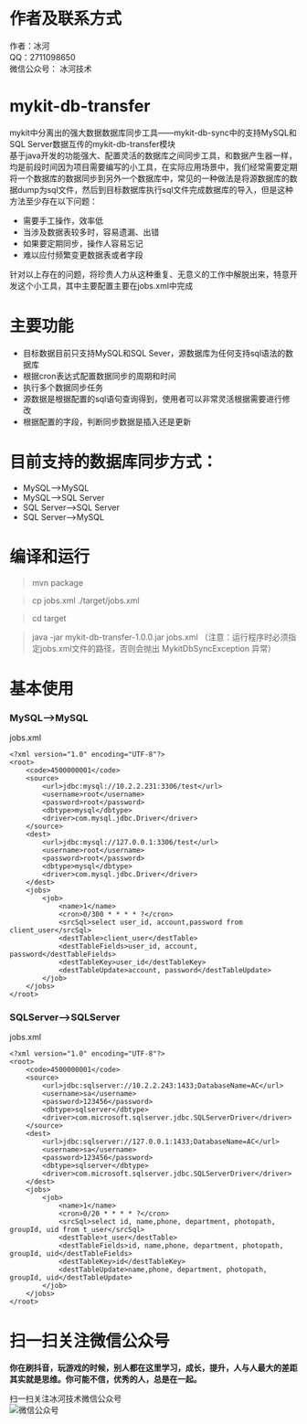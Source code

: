 # 作者及联系方式
作者：冰河  
QQ：2711098650  
微信公众号： 冰河技术

# mykit-db-transfer
mykit中分离出的强大数据数据库同步工具——mykit-db-sync中的支持MySQL和SQL Server数据互传的mykit-db-transfer模块  
基于java开发的功能强大、配置灵活的数据库之间同步工具，和数据产生器一样，均是前段时间因为项目需要编写的小工具，在实际应用场景中，我们经常需要定期将一个数据库的数据同步到另外一个数据库中，常见的一种做法是将源数据库的数据dump为sql文件，然后到目标数据库执行sql文件完成数据库的导入，但是这种方法至少存在以下问题：
- 需要手工操作，效率低
- 当涉及数据表较多时，容易遗漏、出错
- 如果要定期同步，操作人容易忘记
- 难以应付频繁变更数据表或者字段

针对以上存在的问题，将珍贵人力从这种重复、无意义的工作中解脱出来，特意开发这个小工具，其中主要配置主要在jobs.xml中完成

# 主要功能
- 目标数据目前只支持MySQL和SQL Sever，源数据库为任何支持sql语法的数据库
- 根据cron表达式配置数据同步的周期和时间
- 执行多个数据同步任务
- 源数据是根据配置的sql语句查询得到，使用者可以非常灵活根据需要进行修改
- 根据配置的字段，判断同步数据是插入还是更新

# 目前支持的数据库同步方式：
- MySQL——>MySQL  
- MySQL——>SQL Server  
- SQL Server——>SQL Server  
- SQL Server——>MySQL  

# 编译和运行

> mvn package

> cp jobs.xml ./target/jobs.xml

> cd target

> java -jar mykit-db-transfer-1.0.0.jar jobs.xml （注意：运行程序时必须指定jobs.xml文件的路径，否则会抛出 MykitDbSyncException 异常）

# 基本使用

### MySQL——>MySQL
jobs.xml
```
<?xml version="1.0" encoding="UTF-8"?>
<root>
    <code>4500000001</code>
    <source>
        <url>jdbc:mysql://10.2.2.231:3306/test</url>
        <username>root</username>
        <password>root</password>
        <dbtype>mysql</dbtype>
        <driver>com.mysql.jdbc.Driver</driver>
    </source>
    <dest>
        <url>jdbc:mysql://127.0.0.1:3306/test</url>
        <username>root</username>
        <password>root</password>
        <dbtype>mysql</dbtype>
        <driver>com.mysql.jdbc.Driver</driver>
    </dest>
    <jobs>
        <job>
            <name>1</name>
            <cron>0/300 * * * * ?</cron>
            <srcSql>select user_id, account,password from client_user</srcSql>
            <destTable>client_user</destTable>
            <destTableFields>user_id, account, password</destTableFields>
            <destTableKey>user_id</destTableKey>
            <destTableUpdate>account, password</destTableUpdate>
        </job>
    </jobs>
</root>
```

### SQLServer——>SQLServer
jobs.xml
```
<?xml version="1.0" encoding="UTF-8"?>
<root>
    <code>4500000001</code>
    <source>
        <url>jdbc:sqlserver://10.2.2.243:1433;DatabaseName=AC</url>
        <username>sa</username>
        <password>123456</password>
        <dbtype>sqlserver</dbtype>
        <driver>com.microsoft.sqlserver.jdbc.SQLServerDriver</driver>
    </source>
    <dest>
        <url>jdbc:sqlserver://127.0.0.1:1433;DatabaseName=AC</url>
        <username>sa</username>
        <password>123456</password>
        <dbtype>sqlserver</dbtype>
        <driver>com.microsoft.sqlserver.jdbc.SQLServerDriver</driver>
    </dest>
    <jobs>
        <job>
            <name>1</name>
            <cron>0/20 * * * * ?</cron>
            <srcSql>select id, name,phone, department, photopath, groupId, uid from t_user</srcSql>
            <destTable>t_user</destTable>
            <destTableFields>id, name,phone, department, photopath, groupId, uid</destTableFields>
            <destTableKey>id</destTableKey>
            <destTableUpdate>name,phone, department, photopath, groupId, uid</destTableUpdate>
        </job>
    </jobs>
</root>
```
# 扫一扫关注微信公众号

**你在刷抖音，玩游戏的时候，别人都在这里学习，成长，提升，人与人最大的差距其实就是思维。你可能不信，优秀的人，总是在一起。** 
  
扫一扫关注冰河技术微信公众号  
![微信公众号](https://github.com/sunshinelyz/binghe_resources/blob/master/images/subscribe/qrcode_for_gh_0d4482676600_344.jpg)  